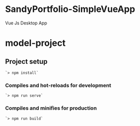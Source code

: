 # SandyPortfolio-SimpleVueApp
Vue Js Desktop App
# model-project

## Project setup
```
`> npm install`
```

### Compiles and hot-reloads for development
```
`> npm run serve`
```

### Compiles and minifies for production
```
`> npm run build`
```
